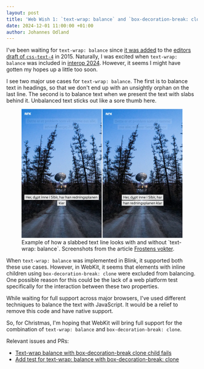 ```yaml
---
layout: post
title: 'Web Wish 1: `text-wrap: balance` and `box-decoration-break: clone`'
date: 2024-12-01 11:00:00 +01:00
author: Johannes Odland
---
```


I've been waiting for `text-wrap: balance` since [it was added][text-wrap-balance-www-style]
to the [editors draft of `css-text-4`][text-wrap-style] in 2015.
Naturally, I was excited when `text-wrap: balance` was included in [interop 2024][interop-2024].
However, it seems I might have gotten my hopes up a little too soon.

I see two major use cases for `text-wrap: balance`.
The first is to balance text in headings, so that we don't end up with an unsightly orphan on the last line.
The second is to balance text when we present the text with slabs behind it.
Unbalanced text sticks out like a sore thumb here.

<figure>
    <img
    src="/assets/web-wishlist-2024/text-wrap-balance/text-wrap-balance-slab.webp"
    alt="Two screen grabs of an article with and without text-wrap: balance. 
        In the first screen grab, the first line is long but the second line contains one single word. 
        In the second screen grab, the two lines have equal length."
    />
    <figcaption>
        Example of how a slabbed text line looks with and without `text-wrap: balance`. 
        Screenshots from the article 
        <a href="https://www.nrk.no/dokumentar/xl/frostens-vokter-1.14755370">Frostens vokter</a>. 
    </figcaption>
</figure>

When `text-wrap: balance` was implemented in Blink, it supported both these use cases.
However, in WebKit,
it seems that elements with inline children using `box-decoration-break: clone` were excluded from balancing.
One possible reason for this could be the lack of a web platform test specifically for the interaction between these two properties.

While waiting for full support across major browsers,
I've used different techniques to balance the text with JavaScript.
It would be a relief to remove this code and have native support.

So, for Christmas,
I'm hoping that WebKit will bring full support for the combination of `text-wrap: balance` and `box-decoration-break: clone`.

Relevant issues and PRs:

- [Text-wrap balance with box-decoration-break clone child fails][webkit-issue]
- [Add test for text-wrap: balance with box-decoration-break: clone][wpt-pr]

[text-wrap-balance-www-style]: https://lists.w3.org/Archives/Public/www-style//2015Jan/0361.html
[text-wrap-style]: https://drafts.csswg.org/css-text-4/#text-wrap-style
[webkit-issue]: https://bugs.webkit.org/show_bug.cgi?id=274145
[wpt-pr]: https://github.com/web-platform-tests/wpt/pull/48445
[interop-2024]: https://web.dev/blog/interop-2024
